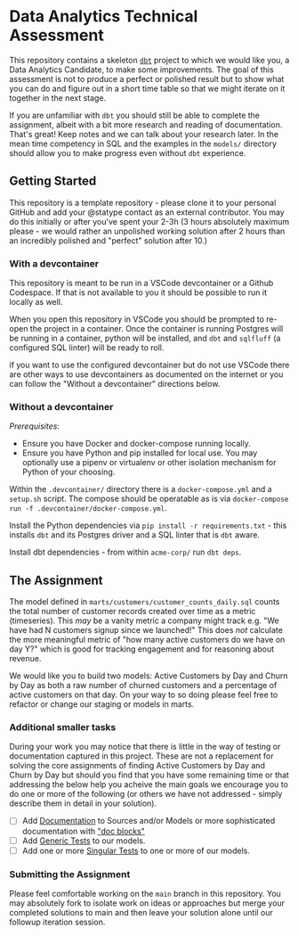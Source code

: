 # Data Analytics Technical Assessment

This repository contains a skeleton [`dbt`](https://getdbt.com) project to which
we would like you, a Data Analytics Candidate, to make some improvements.  The
goal of this assessment is not to produce a perfect or polished result but to
show what you can do and figure out in a short time table so that we might
iterate on it together in the next stage.

If you are unfamiliar with `dbt` you should still be able to complete the
assignment, albeit with a bit more research and reading of documentation.
That's great!  Keep notes and we can talk about your research later.  In the
mean time competency in SQL and the examples in the `models/` directory should
allow you to make progress even without `dbt` experience.

## Getting Started

This repository is a template repository - please clone it to your personal
GitHub and add your @statype contact as an external contributor.  You may do
this initially or after you've spent your 2-3h (3 hours absolutely maximum
please - we would rather an unpolished working solution after 2 hours than an
incredibly polished and "perfect" solution after 10.)

### With a devcontainer

This repository is meant to be run in a VSCode devcontainer or a Github
Codespace.  If that is not available to you it should be possible to run it
locally as well.

When you open this repository in VSCode you should be prompted to re-open the
project in a container.  Once the container is running Postgres will be running
in a container, python will be installed, and `dbt` and `sqlfluff` (a configured
SQL linter) will be ready to roll.

if you want to use the configured devcontainer but do not use VSCode there are
other ways to use devcontainers as documented on the internet or you can follow
the "Without a devcontainer" directions below.

### Without a devcontainer

_Prerequisites_:
* Ensure you have Docker and docker-compose running locally.
* Ensure you have Python and pip installed for local use.  You may
  optionally use a pipenv or virtualenv or other isolation mechanism for Python
  of your choosing.

Within the `.devcontainer/` directory there is a `docker-compose.yml` and a
`setup.sh` script.  The compose should be operatable as is via `docker-compose
run -f .devcontainer/docker-compose.yml`.

Install the Python dependencies via `pip install -r requirements.txt` - this
installs `dbt` and its Postgres driver and a SQL linter that is `dbt` aware.

Install dbt dependencies - from within `acme-corp/` run `dbt deps`.

## The Assignment

The model defined in `marts/customers/customer_counts_daily.sql` counts the
total number of customer records created over time as a metric (timeseries).
This _may_ be a vanity metric a company might track e.g. "We have had N
customers signup since we launched!"  This does *not* calculate the more
meaningful metric of "how many active customers do we have on day Y?" which is
good for tracking engagement and for reasoning about revenue.

We would like you to build two models: Active Customers by Day and Churn by Day
as both a raw number of churned customers and a percentage of active customers
on that day.  On your way to so doing please feel free to refactor or change our
staging or models in marts.

### Additional smaller tasks

During your work you may notice that there is little in the way of testing or
documentation captured in this project.  These are not a replacement for solving
the core assignments of finding Active Customers by Day and Churn by Day but
should you find that you have some remaining time or that addressing the below
help you acheive the main goals we encourage you to do one or more of the
following (or others we have not addressed - simply describe them in detail in
your solution).

- [ ] Add [Documentation](https://docs.getdbt.com/docs/building-a-dbt-project/documentation) to Sources and/or
      Models or more sophisticated documentation with ["doc blocks"](https://docs.getdbt.com/docs/building-a-dbt-project/documentation#using-docs-blocks)
- [ ] Add [Generic Tests](https://docs.getdbt.com/docs/building-a-dbt-project/tests#generic-tests) to our models.
- [ ] Add one or more [Singular Tests](https://docs.getdbt.com/docs/building-a-dbt-project/tests#singular-tests)
      to one or more of our models.

### Submitting the Assignment

Please feel comfortable working on the `main` branch in this repository.  You
may absolutely fork to isolate work on ideas or approaches but merge your
completed solutions to main and then leave your solution alone until our
followup iteration session.
